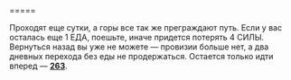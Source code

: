 =====

Проходят еще сутки, а горы все так же преграждают путь. Если у вас осталась еще 1 ЕДА, поешьте, иначе придется потерять 4 СИЛЫ. Вернуться назад вы уже не можете — провизии больше нет, а два дневных перехода без еды не продержаться. Остается только идти вперед — [**263**](#n_263).

